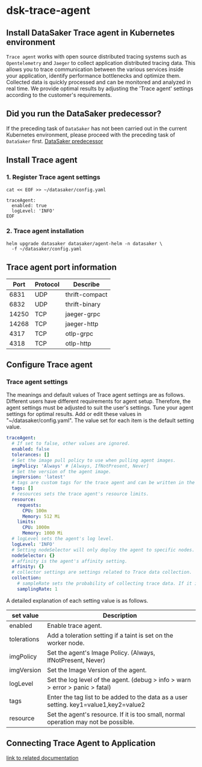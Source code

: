 # dsk-trace-agent

## Install DataSaker Trace agent in Kubernetes environment

`Trace agent` works with open source distributed tracing systems such as `Opentelemetry` and `Jaeger` to collect application distributed tracing data. This allows you to trace communication between the various services inside your application, identify performance bottlenecks and optimize them. Collected data is quickly processed and can be monitored and analyzed in real time. We provide optimal results by adjusting the 'Trace agent' settings according to the customer's requirements.

## Did you run the DataSaker predecessor?

If the preceding task of `DataSaker` has not been carried out in the current Kubernetes environment, please proceed with the preceding task of `DataSaker` first. [DataSaker predecessor](dsk-trace-agent/en/$%7BPREPARATION\_MANUAL\_KR%7D/)

## Install Trace agent

### 1. Register Trace agent settings

```shell
cat << EOF >> ~/datasaker/config.yaml

traceAgent:
  enabled: true
  logLevel: 'INFO'
EOF
```

### 2. Trace agent installation

```shell
helm upgrade datasaker datasaker/agent-helm -n datasaker \
  -f ~/datasaker/config.yaml
```

## Trace agent port information

| Port | Protocol | Describe |
| ----- | -------- | -------------- |
| 6831 | UDP | thrift-compact |
| 6832 | UDP | thrift-binary |
| 14250 | TCP | jaeger-grpc |
| 14268 | TCP | jaeger-http |
| 4317 | TCP | otlp-grpc |
| 4318 | TCP | otlp-http |

## Configure Trace agent

### Trace agent settings

The meanings and default values ​​of Trace agent settings are as follows. Different users have different requirements for agent setup. Therefore, the agent settings must be adjusted to suit the user's settings. Tune your agent settings for optimal results. Add or edit these values ​​in "\~/datasaker/config.yaml". The value set for each item is the default setting value.

```yaml
traceAgent:
  # If set to false, other values ​​are ignored.
  enabled: false
  tolerances: []
  # Set the image pull policy to use when pulling agent images.
  imgPolicy: 'Always' # [Always, IfNotPresent, Never]
  # Set the version of the agent image.
  imgVersion: 'latest'
  # tags are custom tags for the trace agent and can be written in the format key=value,key2=value2.
  tags: []
  # resources sets the trace agent's resource limits.
  resource:
    requests:
      CPU: 100m
      Memory: 512 Mi
    limits:
      CPU: 1000m
      Memory: 1000 Mi
  # logLevel sets the agent's log level.
  logLevel: 'INFO'
  # Setting nodeSelector will only deploy the agent to specific nodes.
  nodeSelector: {}
  # affinity is the agent's affinity setting.
  affinity: {}
  # collector settings are settings related to Trace data collection.
  collection:
    # sampleRate sets the probability of collecting trace data. If it is 100 or more, all trace data is collected. (0 < sampleRate <= 100)
    samplingRate: 1
```

A detailed explanation of each setting value is as follows.

| set value | Description |
| ----------- | ----------------------------------------------------------------------- |
| enabled | Enable trace agent. |
| tolerations | Add a toleration setting if a taint is set on the worker node. |
| imgPolicy | Set the agent's Image Policy. (Always, IfNotPresent, Never) |
| imgVersion | Set the Image Version of the agent. |
| logLevel | Set the log level of the agent. (debug > info > warn > error > panic > fatal) |
| tags | Enter the tag list to be added to the data as a user setting. key1=value1,key2=value2 |
| resource | Set the agent's resource. If it is too small, normal operation may not be possible. |

## Connecting Trace Agent to Application

[link to related documentation](https://github.com/datasaker/documentation/tree/main/settings/dsk-trace-agent/Instrumentation)